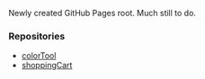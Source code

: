 Newly created GitHub Pages root.  Much still to do.

### Repositories
* [colorTool](https://rsc-media.github.io/colorTool/)
* [shoppingCart](https://rsc-media.github.io/shoppingCart/)
